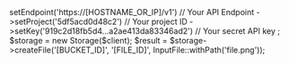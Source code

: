 <?php

use Getapp\Client;
use Getapp\InputFile;
use Getapp\Services\Storage;

$client = new Client();

$client
    ->setEndpoint('https://[HOSTNAME_OR_IP]/v1') // Your API Endpoint
    ->setProject('5df5acd0d48c2') // Your project ID
    ->setKey('919c2d18fb5d4...a2ae413da83346ad2') // Your secret API key
;

$storage = new Storage($client);

$result = $storage->createFile('[BUCKET_ID]', '[FILE_ID]', InputFile::withPath('file.png'));